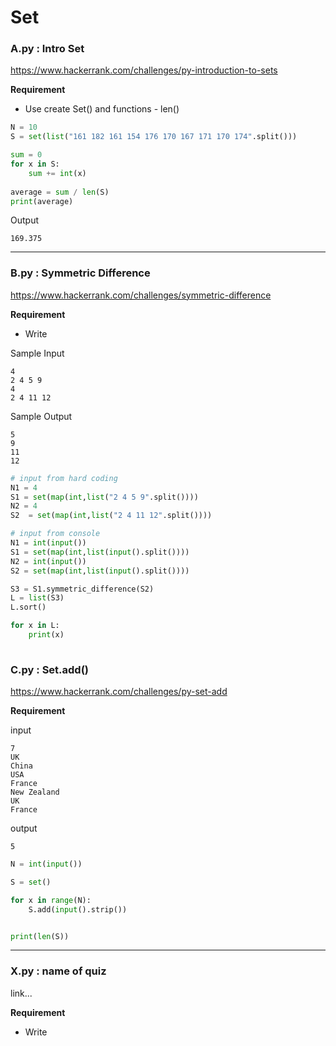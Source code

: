 # Set

### A.py : Intro Set

https://www.hackerrank.com/challenges/py-introduction-to-sets


__Requirement__

* Use create Set() and functions - len()


```python
N = 10
S = set(list("161 182 161 154 176 170 167 171 170 174".split()))

sum = 0
for x in S:
    sum += int(x)
    
average = sum / len(S)
print(average)    

```


Output
```
169.375
```
---
### B.py : Symmetric Difference

https://www.hackerrank.com/challenges/symmetric-difference

__Requirement__

* Write 


Sample Input
```
4
2 4 5 9
4
2 4 11 12
```
Sample Output
```
5
9
11
12
```

```python
# input from hard coding
N1 = 4
S1 = set(map(int,list("2 4 5 9".split())))
N2 = 4
S2  = set(map(int,list("2 4 11 12".split())))

# input from console
N1 = int(input())
S1 = set(map(int,list(input().split())))  
N2 = int(input())
S2 = set(map(int,list(input().split())))

S3 = S1.symmetric_difference(S2)
L = list(S3)
L.sort()

for x in L:
    print(x)
 
```
### C.py : Set.add()

https://www.hackerrank.com/challenges/py-set-add

__Requirement__



input
```
7
UK
China
USA
France
New Zealand
UK
France 
```

output
```
5
```


```python
N = int(input())

S = set()

for x in range(N):
    S.add(input().strip())


print(len(S))
```
---
### X.py : name of quiz

link...

__Requirement__

* Write 

```python

```
